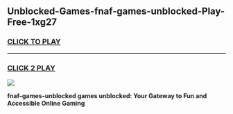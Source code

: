 
## Unblocked-Games-fnaf-games-unblocked-Play-Free-1xg27
<h3>
<a href="https://premium76.site?title=fnaf-games-unblocked&ref=19M">CLICK TO PLAY</a></h3>
<hr>

<h3>
<a href="https://premium76.site?title=fnaf-games-unblocked&ref=19M">CLICK 2 PLAY</a>
  
</h3>

<a href="https://premium76.site?title=fnaf-games-unblocked&ref=19M"><img src="https://clearcache.store/games.png"></a>


**fnaf-games-unblocked games unblocked: Your Gateway to Fun and Accessible Online Gaming**
